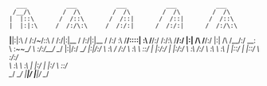       ___           ___           ___           ___           ___     
     /__/\         /  /\         /  /\         /  /\         /  /\    
    |  |::\       /  /::\       /  /::|       /  /::|       /  /::\   
    |  |:|:\     /  /:/\:\     /  /:/:|      /  /:/:|      /  /:/\:\  
  __|__|:|\:\   /  /:/~/::\   /  /:/|:|__   /  /:/|:|__   /  /:/  \:\ 
 /__/::::| \:\ /__/:/ /:/\:\ /__/:/ |:| /\ /__/:/ |:| /\ /__/:/ \__\:\
 \  \:\~~\__\/ \  \:\/:/__\/ \__\/  |:|/:/ \__\/  |:|/:/ \  \:\ /  /:/
  \  \:\        \  \::/          |  |:/:/      |  |:/:/   \  \:\  /:/ 
   \  \:\        \  \:\          |  |::/       |  |::/     \  \:\/:/  
    \  \:\        \  \:\         |  |:/        |  |:/       \  \::/   
     \__\/         \__\/         |__|/         |__|/         \__\/    
